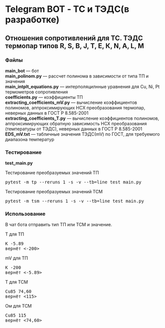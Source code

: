<h1>Telegram BOT - ТС и ТЭДС(в разработке)</h1>
<h2>Отношения сопротивлений для ТС. ТЭДС термопар типов R, S, В, J, Т, Е, К, N, A, L, М</h2>

<h3>Файлы</h3>
<p>
<b>main_bot</b> — бот<br>
<b>main_polinom.py</b> — рассчет полинома в зависимости от типа ТП и значения<br>
<b>main_intplt_equations.py</b> — интерполяцилнные уравнения для Cu, Ni, Pt термометров сопротивления<br>
<b>coefficients.py</b> — коэффициенты ТП<br>
<b>extracting_coefficients_mV.py</b> — вычисление коэффициентов полиномов, аппроксимирующих НСХ преобразования термопар, неверных данных в ГОСТ Р 8.585-2001<br>
<b>extracting_coefficients_T.py</b> — вычисление коэффициентов полиномов, аппроксимирующих обратную зависимость НСХ преобразования (температуры от ТЭДС), неверных данных в ГОСТ Р 8.585-2001<br>
<b>EDS_mV.txt</b> — табличные значения ТЭДС(mV) по ГОСТ, для требуемого диапазона температур
</p>

<h3>Тестирование</h3>
<p>
<b>test_main.py</b> <br>
</p>
Тестирование преобразуемых значений ТП
<pre>pytest -m tp --reruns 1 -s -v --tb=line test_main.py</pre>
Тестирование преобразуемых значений ТСМ
<pre>pytest -m tsm --reruns 1 -s -v --tb=line test_main.py</pre>

<h3>Использование</h3>
<p>
В чат бота отправить тип ТП или ТСМ и значение.
</p>
Т для ТП
<pre>K -5.89
вернёт <-200></pre>
mV для ТП
<pre>K -200
вернёт <-5.89></pre>
Т для ТСМ
<pre>Cu85 74,60
вернёт <115></pre>
Ом для ТСМ
<pre>Cu85 115
вернёт <74,60></pre>
